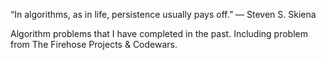 “In algorithms, as in life, persistence usually pays off.” 
― Steven S. Skiena

Algorithm problems that I have completed in the past. Including problem from The Firehose Projects & Codewars.



